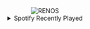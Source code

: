 <div align="center">
<picture>
    <source media="(prefers-color-scheme: dark)" srcset="https://i.ibb.co/CNGXYr3/output-gif.gif">
    <source media="(prefers-color-scheme: light)" srcset="https://i.ibb.co/CNGXYr3/output-gif.gif">
    <img alt="RENOS" src="https://i.ibb.co/CNGXYr3/output-gif.gif">
</picture>
<details>
<summary>Spotify Recently Played</summary>
<img src="https://spotify-recently-played-readme.vercel.app/api?user=31d6d6zerc5ct6kck32na2ozsqf4&unique=1&width=400" alt="Spotify" />
</details>
</div>

<!-- Image deletion URL: https://ibb.co/xPTcB4t/c84d22af7b0d2ace77d430749e0b5f61 -->